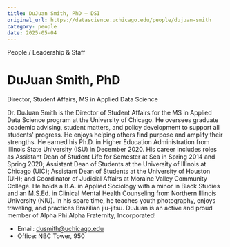 ```yaml
---
title: DuJuan Smith, PhD – DSI
original_url: https://datascience.uchicago.edu/people/dujuan-smith
category: people
date: 2025-05-04
---
```


People / Leadership & Staff

# DuJuan Smith, PhD

Director, Student Affairs, MS in Applied Data Science

Dr. DuJuan Smith is the Director of Student Affairs for the MS in Applied Data Science program at the University of Chicago. He oversees graduate academic advising, student matters, and policy development to support all students' progress. He enjoys helping others find purpose and amplify their strengths. He earned his Ph.D. in Higher Education Administration from Illinois State University (ISU) in December 2020. His career includes roles as Assistant Dean of Student Life for Semester at Sea in Spring 2014 and Spring 2020; Assistant Dean of Students at the University of Illinois at Chicago (UIC); Assistant Dean of Students at the University of Houston (UH); and Coordinator of Judicial Affairs at Moraine Valley Community College. He holds a B.A. in Applied Sociology with a minor in Black Studies and an M.S.Ed. in Clinical Mental Health Counseling from Northern Illinois University (NIU). In his spare time, he teaches youth photography, enjoys traveling, and practices Brazilian jiu-jitsu. DuJuan is an active and proud member of Alpha Phi Alpha Fraternity, Incorporated!

* Email: dusmith@uchicago.edu
* Office: NBC Tower, 950